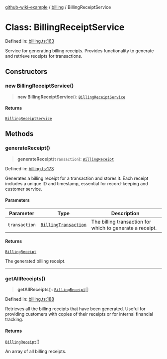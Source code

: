 [github-wiki-example](../wiki/Home) / [billing](../wiki/billing) / BillingReceiptService

# Class: BillingReceiptService

Defined in: [billing.ts:163](https://github.com/typedoc2md/dummy-typescript-api/blob/main/src/billing.ts#L163)

Service for generating billing receipts.
Provides functionality to generate and retrieve receipts for transactions.

## Constructors

### new BillingReceiptService()

> **new BillingReceiptService**(): [`BillingReceiptService`](../wiki/billing.Class.BillingReceiptService)

#### Returns

[`BillingReceiptService`](../wiki/billing.Class.BillingReceiptService)

## Methods

### generateReceipt()

> **generateReceipt**(`transaction`): [`BillingReceipt`](../wiki/billing.Interface.BillingReceipt)

Defined in: [billing.ts:173](https://github.com/typedoc2md/dummy-typescript-api/blob/main/src/billing.ts#L173)

Generates a billing receipt for a transaction and stores it.
Each receipt includes a unique ID and timestamp, essential for record-keeping and customer service.

#### Parameters

| Parameter | Type | Description |
| ------ | ------ | ------ |
| `transaction` | [`BillingTransaction`](../wiki/billing.Interface.BillingTransaction) | The billing transaction for which to generate a receipt. |

#### Returns

[`BillingReceipt`](../wiki/billing.Interface.BillingReceipt)

The generated billing receipt.

***

### getAllReceipts()

> **getAllReceipts**(): [`BillingReceipt`](../wiki/billing.Interface.BillingReceipt)[]

Defined in: [billing.ts:188](https://github.com/typedoc2md/dummy-typescript-api/blob/main/src/billing.ts#L188)

Retrieves all the billing receipts that have been generated.
Useful for providing customers with copies of their receipts or for internal financial tracking.

#### Returns

[`BillingReceipt`](../wiki/billing.Interface.BillingReceipt)[]

An array of all billing receipts.
